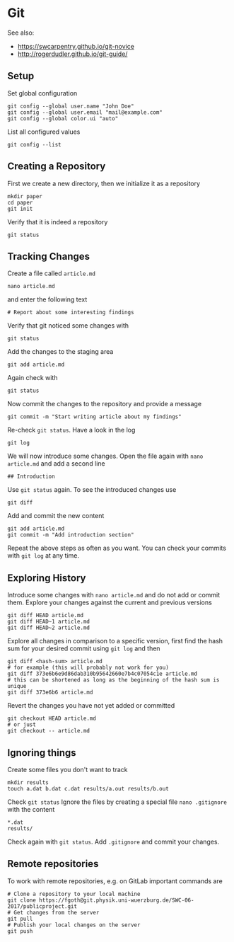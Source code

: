 # Git
See also:

 - https://swcarpentry.github.io/git-novice
 - http://rogerdudler.github.io/git-guide/

## Setup
Set global configuration
```{bash}
git config --global user.name "John Doe"
git config --global user.email "mail@example.com"
git config --global color.ui "auto"
```
List all configured values
```{bash}
git config --list
```

## Creating a Repository
First we create a new directory, then we initialize it as a repository
```{bash}
mkdir paper
cd paper
git init
```
Verify that it is indeed a repository
```{bash}
git status
```

## Tracking Changes
Create a file called `article.md`
```{bash}
nano article.md
```
and enter the following text
```
# Report about some interesting findings
```
Verify that git noticed some changes with
```{bash}
git status
```
Add the changes to the staging area
```{bash}
git add article.md
```
Again check with
```{bash}
git status
```
Now commit the changes to the repository and provide a message
```{bash}
git commit -m "Start writing article about my findings"
```
Re-check `git status`.
Have a look in the log
```{bash}
git log
```
We will now introduce some changes. Open the file again with `nano article.md` and add a second line
```
## Introduction
```
Use `git status` again.
To see the introduced changes use
```{bash}
git diff
```
Add and commit the new content
```{bash}
git add article.md
git commit -m "Add introduction section"
```
Repeat the above steps as often as you want.
You can check your commits with `git log` at any time.

## Exploring History
Introduce some changes with `nano article.md` and do not add or commit them.
Explore your changes against the current and previous versions
```{bash}
git diff HEAD article.md
git diff HEAD~1 article.md
git diff HEAD~2 article.md
```
Explore all changes in comparison to a specific version, first find the hash sum for your desired commit using `git log` and then
```{bash}
git diff <hash-sum> article.md
# for example (this will probably not work for you)
git diff 373e6b6e9d86dab310b95642660e7b4c07054c1e article.md
# this can be shortened as long as the beginning of the hash sum is unique
git diff 373e6b6 article.md
```
Revert the changes you have not yet added or committed
```{bash}
git checkout HEAD article.md
# or just
git checkout -- article.md
```

## Ignoring things
Create some files you don't want to track
```{bash}
mkdir results
touch a.dat b.dat c.dat results/a.out results/b.out
```
Check `git status`
Ignore the files by creating a special file `nano .gitignore` with the content
```
*.dat
results/
```
Check again with `git status`.
Add `.gitignore` and commit your changes.

## Remote repositories
To work with remote repositories, e.g. on GitLab important commands are
```{bash}
# Clone a repository to your local machine
git clone https://fgoth@git.physik.uni-wuerzburg.de/SWC-06-2017/publicproject.git
# Get changes from the server
git pull
# Publish your local changes on the server
git push
```

